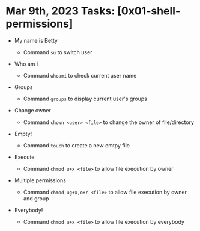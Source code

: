 # Mar 9th, 2023 Tasks: [0x01-shell-permissions]

- My name is Betty 

	- Command `su` to switch user

- Who am i

	- Command `whoami` to check current user name

- Groups

	- Command `groups` to display current user's groups

- Change owner

	- Command `chown <user> <file>` to change the owner of file/directory

- Empty!

	- Command `touch` to create a new emtpy file

- Execute

	- Command `chmod u+x <file>` to allow file execution by owner

- Multiple permissions 

	- Command `chmod ug+x,o+r <file>` to allow file execution by owner and group

- Everybody! 

	- Command `chmod a+x <file>` to allow file execution by everybody
